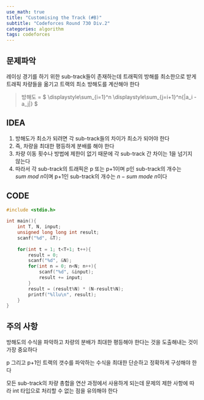 ```yaml
---
use_math: true
title: "Customising the Track (#B)"
subtitle: "Codeforces Round 730 Div.2"
categories: algorithm
tags: codeforces
---
```


## 문제파악

레이싱 경기를 하기 위한 sub-track들이 존재하는데 트래픽의 방해를 최소한으로 받게 트래픽 차량들을 옮기고 트랙의 최소 방해도를 계산해야 한다

> 방해도 = $ \displaystyle\sum_{i=1}^n \displaystyle\sum_{j=i+1}^n{|a_i - a_j|} $​



## IDEA

1. 방해도가 최소가 되려면 각 sub-track들의 차이가 최소가 되어야 한다
2. 즉, 차량을 최대한 평등하게 분배를 해야 한다
3. 차량 이동 횟수나 방법에 제한이 없기 때문에 각 sub-track 간 차이는 1을 넘기지 않는다
4. 따라서 각 sub-track의 트래픽은  p 또는 p+1이며 p인 sub-track의 개수는 $sum\ mod\ n$​ 이며 p+1인 sub-track의 개수는 $n - sum\ mode\ n$이다




## CODE

```c++
#include <stdio.h>
 
int main(){
    int T, N, input;
    unsigned long long int result;
    scanf("%d", &T);
 
    for(int t = 1; t<T+1; t++){
        result = 0;
        scanf("%d", &N);
        for(int n = 0; n<N; n++){
            scanf("%d", &input);
            result += input;
        }
        result = (result%N) * (N-result%N);
        printf("%llu\n", result);
    }
}
```



## 주의 사항

방해도의 수식을 파악하고 차량의 분배가 최대한 평등해야 한다는 것을 도출해내는 것이 가장 중요하다

p 그리고 p+1인 트랙의 갯수를 파악하는 수식을 최대한 단순하고 정확하게 구성해야 한다

모든 sub-track의 차량 총합을 연산 과정에서 사용하게 되는데 문제의 제한 사항에 따라 int 타입으로 처리할 수 없는 점을 유의해야 한다